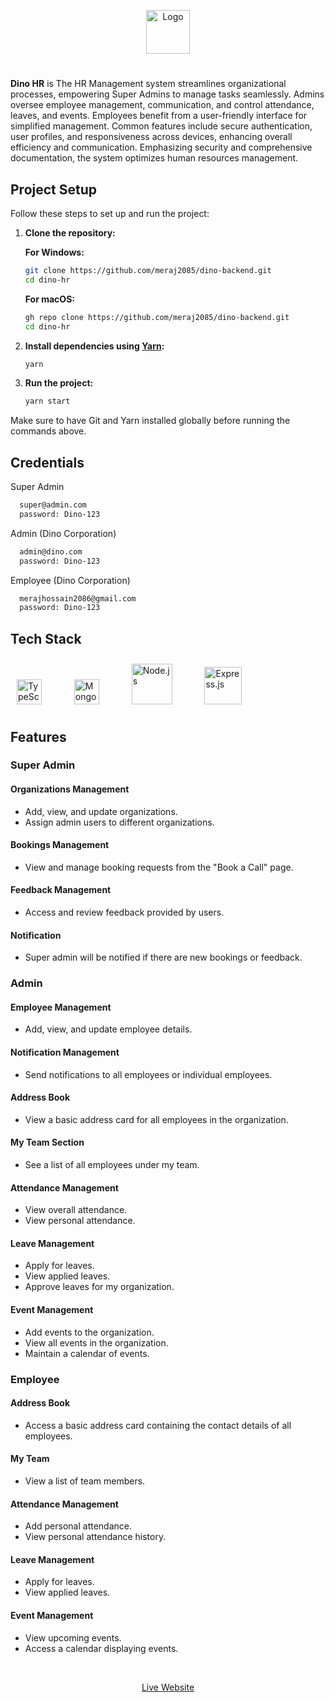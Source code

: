 <p align="center">
  <img src="https://res.cloudinary.com/df5c6zeao/image/upload/v1704388977/Dino%20HR/dono.png" alt="Logo" width="70" style="max-width: 200px;">
</p>

#

**Dino HR** is The HR Management system streamlines organizational processes, empowering Super Admins to manage tasks seamlessly. Admins oversee employee management, communication, and control attendance, leaves, and events. Employees benefit from a user-friendly interface for simplified management. Common features include secure authentication, user profiles, and responsiveness across devices, enhancing overall efficiency and communication. Emphasizing security and comprehensive documentation, the system optimizes human resources management.

## Project Setup

Follow these steps to set up and run the project:

1. **Clone the repository:**

    **For Windows:**
    ```bash
    git clone https://github.com/meraj2085/dino-backend.git
    cd dino-hr
    ```

    **For macOS:**
    ```bash
    gh repo clone https://github.com/meraj2085/dino-backend.git
    cd dino-hr
    ```

2. **Install dependencies using [Yarn](https://yarnpkg.com/):**
    ```bash
    yarn
    ```

3. **Run the project:**
    ```bash
    yarn start
    ```

Make sure to have Git and Yarn installed globally before running the commands above.


## Credentials

Super Admin

```bash
  super@admin.com
  password: Dino-123
```

Admin (Dino Corporation)

```bash
  admin@dino.com
  password: Dino-123
```

Employee (Dino Corporation)

```bash
  merajhossain2086@gmail.com
  password: Dino-123
```



## Tech Stack

<div align="left">  
<a href="https://www.typescriptlang.org/" target="_blank"><img style="margin: 10px" src="https://profilinator.rishav.dev/skills-assets/typescript-original.svg" alt="TypeScript" height="40" /></a>  
<span style="margin: 0 10px;">&nbsp;</span>
<a href="https://www.mongodb.com/" target="_blank"><img style="margin: 10px" src="https://profilinator.rishav.dev/skills-assets/mongodb-original-wordmark.svg" alt="MongoDB" height="40" /></a>  
<span style="margin: 0 10px;">&nbsp;</span>
<a href="https://nodejs.org/" target="_blank"><img style="margin: 10px" src="https://profilinator.rishav.dev/skills-assets/nodejs-original-wordmark.svg" alt="Node.js" height="65" /></a>  
<span style="margin: 0 10px;">&nbsp;</span>
<a href="https://expressjs.com/" target="_blank"><img style="margin: 10px" src="https://profilinator.rishav.dev/skills-assets/express-original-wordmark.svg" alt="Express.js" height="60" /></a>  
</div>


## Features

### Super Admin

#### Organizations Management
- Add, view, and update organizations.
- Assign admin users to different organizations.

#### Bookings Management
- View and manage booking requests from the "Book a Call" page.

#### Feedback Management
- Access and review feedback provided by users.
  
#### Notification
- Super admin will be notified if there are new bookings or feedback.

### Admin

#### Employee Management
- Add, view, and update employee details.

#### Notification Management
- Send notifications to all employees or individual employees.

#### Address Book
- View a basic address card for all employees in the organization.

#### My Team Section
- See a list of all employees under my team.

#### Attendance Management
- View overall attendance.
- View personal attendance.

#### Leave Management
- Apply for leaves.
- View applied leaves.
- Approve leaves for my organization.

#### Event Management
- Add events to the organization.
- View all events in the organization.
- Maintain a calendar of events.

### Employee

#### Address Book
- Access a basic address card containing the contact details of all employees.

#### My Team
- View a list of team members.

#### Attendance Management
- Add personal attendance.
- View personal attendance history.

#### Leave Management
- Apply for leaves.
- View applied leaves.

#### Event Management
- View upcoming events.
- Access a calendar displaying events.

<span style="margin: 10 0;">&nbsp;</span>

<p align="center">
  <a href="https://dino-hr.vercel.app/" target="_blank">Live Website</a>
</p>
